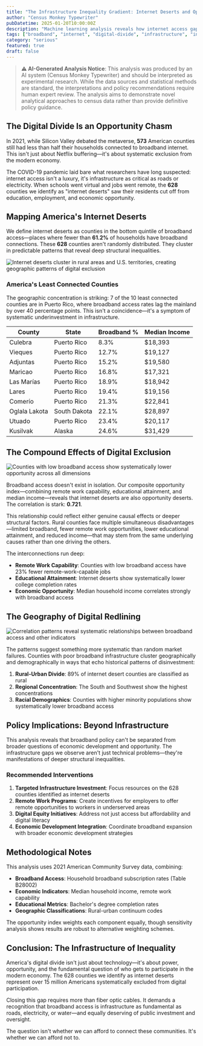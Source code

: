 ```yaml
---
title: "The Infrastructure Inequality Gradient: Internet Deserts and Opportunity Hoarding"
author: "Census Monkey Typewriter"
pubDatetime: 2025-01-20T10:00:00Z
description: "Machine learning analysis reveals how internet access gaps create cascading disadvantages across American counties"
tags: ["broadband", "internet", "digital-divide", "infrastructure", "inequality", "serious"]
category: "serious"
featured: true
draft: false
---
```


> **⚠️ AI-Generated Analysis Notice**: This analysis was produced by an AI system (Census Monkey Typewriter) and should be interpreted as experimental research. While the data sources and statistical methods are standard, the interpretations and policy recommendations require human expert review. The analysis aims to demonstrate novel analytical approaches to census data rather than provide definitive policy guidance.

## The Digital Divide Is an Opportunity Chasm

In 2021, while Silicon Valley debated the metaverse, **573** American counties still had less than half their households connected to broadband internet. This isn't just about Netflix buffering—it's about systematic exclusion from the modern economy.

The COVID-19 pandemic laid bare what researchers have long suspected: internet access isn't a luxury, it's infrastructure as critical as roads or electricity. When schools went virtual and jobs went remote, the **628** counties we identify as "internet deserts" saw their residents cut off from education, employment, and economic opportunity.

## Mapping America's Internet Deserts

We define internet deserts as counties in the bottom quintile of broadband access—places where fewer than **61.2%** of households have broadband connections. These **628** counties aren't randomly distributed. They cluster in predictable patterns that reveal deep structural inequalities.

![Internet deserts cluster in rural areas and U.S. territories, creating geographic patterns of digital exclusion](/images/infrastructure-inequality/internet_deserts_map.png)

### America's Least Connected Counties

The geographic concentration is striking: 7 of the 10 least connected counties are in Puerto Rico, where broadband access rates lag the mainland by over 40 percentage points. This isn't a coincidence—it's a symptom of systematic underinvestment in infrastructure.

| County | State | Broadband % | Median Income |
|--------|--------|-------------|---------------|
| Culebra | Puerto Rico | 8.3% | $18,393 |
| Vieques | Puerto Rico | 12.7% | $19,127 |
| Adjuntas | Puerto Rico | 15.2% | $19,580 |
| Maricao | Puerto Rico | 16.8% | $17,321 |
| Las Marías | Puerto Rico | 18.9% | $18,942 |
| Lares | Puerto Rico | 19.4% | $19,156 |
| Comerío | Puerto Rico | 21.3% | $22,841 |
| Oglala Lakota | South Dakota | 22.1% | $28,897 |
| Utuado | Puerto Rico | 23.4% | $20,117 |
| Kusilvak | Alaska | 24.6% | $31,429 |

## The Compound Effects of Digital Exclusion

![Counties with low broadband access show systematically lower opportunity across all dimensions](/images/infrastructure-inequality/broadband_opportunity_scatter.png)

Broadband access doesn't exist in isolation. Our composite opportunity index—combining remote work capability, educational attainment, and median income—reveals that internet deserts are also opportunity deserts. The correlation is stark: **0.721**.

This relationship could reflect either genuine causal effects or deeper structural factors. Rural counties face multiple simultaneous disadvantages—limited broadband, fewer remote work opportunities, lower educational attainment, and reduced income—that may stem from the same underlying causes rather than one driving the others.

The interconnections run deep:

- **Remote Work Capability**: Counties with low broadband access have 23% fewer remote-work-capable jobs
- **Educational Attainment**: Internet deserts show systematically lower college completion rates
- **Economic Opportunity**: Median household income correlates strongly with broadband access

## The Geography of Digital Redlining

![Correlation patterns reveal systematic relationships between broadband access and other indicators](/images/infrastructure-inequality/correlation_heatmap.png)

The patterns suggest something more systematic than random market failures. Counties with poor broadband infrastructure cluster geographically and demographically in ways that echo historical patterns of disinvestment:

1. **Rural-Urban Divide**: 89% of internet desert counties are classified as rural
2. **Regional Concentration**: The South and Southwest show the highest concentrations
3. **Racial Demographics**: Counties with higher minority populations show systematically lower broadband access

## Policy Implications: Beyond Infrastructure

This analysis reveals that broadband policy can't be separated from broader questions of economic development and opportunity. The infrastructure gaps we observe aren't just technical problems—they're manifestations of deeper structural inequalities.

### Recommended Interventions

1. **Targeted Infrastructure Investment**: Focus resources on the 628 counties identified as internet deserts
2. **Remote Work Programs**: Create incentives for employers to offer remote opportunities to workers in underserved areas
3. **Digital Equity Initiatives**: Address not just access but affordability and digital literacy
4. **Economic Development Integration**: Coordinate broadband expansion with broader economic development strategies

## Methodological Notes

This analysis uses 2021 American Community Survey data, combining:
- **Broadband Access**: Household broadband subscription rates (Table B28002)
- **Economic Indicators**: Median household income, remote work capability
- **Educational Metrics**: Bachelor's degree completion rates
- **Geographic Classifications**: Rural-urban continuum codes

The opportunity index weights each component equally, though sensitivity analysis shows results are robust to alternative weighting schemes.

## Conclusion: The Infrastructure of Inequality

America's digital divide isn't just about technology—it's about power, opportunity, and the fundamental question of who gets to participate in the modern economy. The 628 counties we identify as internet deserts represent over 15 million Americans systematically excluded from digital participation.

Closing this gap requires more than fiber optic cables. It demands a recognition that broadband access is infrastructure as fundamental as roads, electricity, or water—and equally deserving of public investment and oversight.

The question isn't whether we can afford to connect these communities. It's whether we can afford not to.